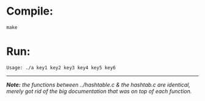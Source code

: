 Compile:
====

`make`

Run:
====

`Usage: ./a key1 key2 key3 key4 key5 key6`

-------------
_**Note:** the functions between ../hashtable.c & the hashtab.c are identical, merely got rid of the big documentation that was on top of each function._
